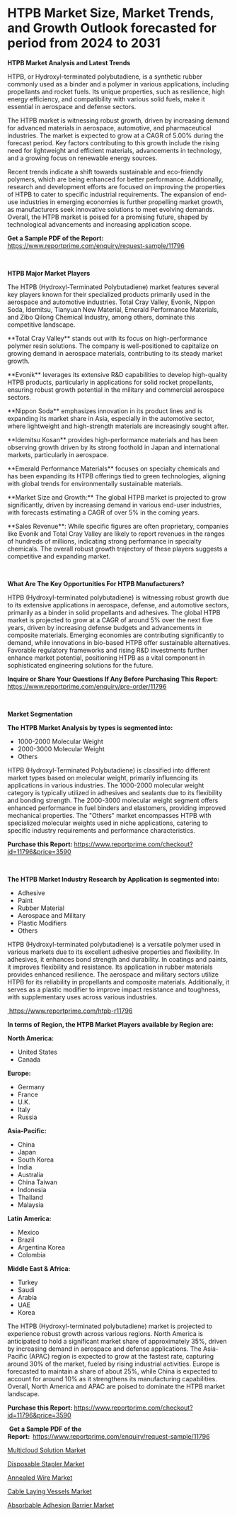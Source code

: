 <p><h1>HTPB Market Size, Market Trends, and Growth Outlook forecasted for period from 2024 to 2031</h1></p><p><strong>HTPB Market Analysis and Latest Trends</strong></p>
<p><p>HTPB, or Hydroxyl-terminated polybutadiene, is a synthetic rubber commonly used as a binder and a polymer in various applications, including propellants and rocket fuels. Its unique properties, such as resilience, high energy efficiency, and compatibility with various solid fuels, make it essential in aerospace and defense sectors. </p><p>The HTPB market is witnessing robust growth, driven by increasing demand for advanced materials in aerospace, automotive, and pharmaceutical industries. The market is expected to grow at a CAGR of 5.00% during the forecast period. Key factors contributing to this growth include the rising need for lightweight and efficient materials, advancements in technology, and a growing focus on renewable energy sources. </p><p>Recent trends indicate a shift towards sustainable and eco-friendly polymers, which are being enhanced for better performance. Additionally, research and development efforts are focused on improving the properties of HTPB to cater to specific industrial requirements. The expansion of end-use industries in emerging economies is further propelling market growth, as manufacturers seek innovative solutions to meet evolving demands. Overall, the HTPB market is poised for a promising future, shaped by technological advancements and increasing application scope.</p></p>
<p><strong>Get a Sample PDF of the Report:&nbsp;</strong> <a href="https://www.reportprime.com/enquiry/request-sample/11796?utm_campaign=1087&utm_medium=2&utm_source=Github&utm_content=ia&utm_term=24122024&utm_id=htpb">https://www.reportprime.com/enquiry/request-sample/11796</a></p>
<p>&nbsp;</p>
<p><strong>HTPB Major Market Players</strong></p>
<p><p>The HTPB (Hydroxyl-Terminated Polybutadiene) market features several key players known for their specialized products primarily used in the aerospace and automotive industries. Total Cray Valley, Evonik, Nippon Soda, Idemitsu, Tianyuan New Material, Emerald Performance Materials, and Zibo Qilong Chemical Industry, among others, dominate this competitive landscape.</p><p>**Total Cray Valley** stands out with its focus on high-performance polymer resin solutions. The company is well-positioned to capitalize on growing demand in aerospace materials, contributing to its steady market growth. </p><p>**Evonik** leverages its extensive R&D capabilities to develop high-quality HTPB products, particularly in applications for solid rocket propellants, ensuring robust growth potential in the military and commercial aerospace sectors. </p><p>**Nippon Soda** emphasizes innovation in its product lines and is expanding its market share in Asia, especially in the automotive sector, where lightweight and high-strength materials are increasingly sought after.</p><p>**Idemitsu Kosan** provides high-performance materials and has been observing growth driven by its strong foothold in Japan and international markets, particularly in aerospace.</p><p>**Emerald Performance Materials** focuses on specialty chemicals and has been expanding its HTPB offerings tied to green technologies, aligning with global trends for environmentally sustainable materials.</p><p>**Market Size and Growth:** The global HTPB market is projected to grow significantly, driven by increasing demand in various end-user industries, with forecasts estimating a CAGR of over 5% in the coming years. </p><p>**Sales Revenue**: While specific figures are often proprietary, companies like Evonik and Total Cray Valley are likely to report revenues in the ranges of hundreds of millions, indicating strong performance in specialty chemicals. The overall robust growth trajectory of these players suggests a competitive and expanding market.</p></p>
<p>&nbsp;</p>
<p><strong>What Are The Key Opportunities For HTPB Manufacturers?</strong></p>
<p><p>HTPB (Hydroxyl-terminated polybutadiene) is witnessing robust growth due to its extensive applications in aerospace, defense, and automotive sectors, primarily as a binder in solid propellants and adhesives. The global HTPB market is projected to grow at a CAGR of around 5% over the next five years, driven by increasing defense budgets and advancements in composite materials. Emerging economies are contributing significantly to demand, while innovations in bio-based HTPB offer sustainable alternatives. Favorable regulatory frameworks and rising R&D investments further enhance market potential, positioning HTPB as a vital component in sophisticated engineering solutions for the future.</p></p>
<p><strong>Inquire or Share Your Questions If Any Before Purchasing This Report:</strong> <a href="https://www.reportprime.com/enquiry/pre-order/11796?utm_campaign=1087&utm_medium=2&utm_source=Github&utm_content=ia&utm_term=24122024&utm_id=htpb">https://www.reportprime.com/enquiry/pre-order/11796</a></p>
<p>&nbsp;</p>
<p><strong>Market Segmentation</strong></p>
<p><strong>The HTPB Market Analysis by types is segmented into:</strong></p>
<p><ul><li>1000-2000 Molecular Weight</li><li>2000-3000 Molecular Weight</li><li>Others</li></ul></p>
<p><p>HTPB (Hydroxyl-Terminated Polybutadiene) is classified into different market types based on molecular weight, primarily influencing its applications in various industries. The 1000-2000 molecular weight category is typically utilized in adhesives and sealants due to its flexibility and bonding strength. The 2000-3000 molecular weight segment offers enhanced performance in fuel binders and elastomers, providing improved mechanical properties. The "Others" market encompasses HTPB with specialized molecular weights used in niche applications, catering to specific industry requirements and performance characteristics.</p></p>
<p><strong>Purchase this Report:&nbsp;</strong><a href="https://www.reportprime.com/checkout?id=11796&price=3590&utm_campaign=1087&utm_medium=2&utm_source=Github&utm_content=ia&utm_term=24122024&utm_id=htpb">https://www.reportprime.com/checkout?id=11796&price=3590</a></p>
<p>&nbsp;</p>
<p><strong>The HTPB Market Industry Research by Application is segmented into:</strong></p>
<p><ul><li>Adhesive</li><li>Paint</li><li>Rubber Material</li><li>Aerospace and Military</li><li>Plastic Modifiers</li><li>Others</li></ul></p>
<p><p>HTPB (Hydroxyl-terminated polybutadiene) is a versatile polymer used in various markets due to its excellent adhesive properties and flexibility. In adhesives, it enhances bond strength and durability. In coatings and paints, it improves flexibility and resistance. Its application in rubber materials provides enhanced resilience. The aerospace and military sectors utilize HTPB for its reliability in propellants and composite materials. Additionally, it serves as a plastic modifier to improve impact resistance and toughness, with supplementary uses across various industries.</p></p>
<p><a href="https://www.reportprime.com/htpb-r11796?utm_campaign=1087&utm_medium=2&utm_source=Github&utm_content=ia&utm_term=24122024&utm_id=htpb">&nbsp;https://www.reportprime.com/htpb-r11796</a></p>
<p><strong>In terms of Region, the HTPB Market Players available by Region are:</strong></p>
<p>
    <p> <strong> North America: </strong>
        <ul>
            <li>United States</li>
            <li>Canada</li>
        </ul>
        </p> 
    <p> <strong> Europe: </strong>
        <ul>
            <li>Germany</li>
            <li>France</li>
            <li>U.K.</li>
            <li>Italy</li>
            <li>Russia</li>
        </ul>
        </p> 
    <p> <strong> Asia-Pacific: </strong>
        <ul>
            <li>China</li>
            <li>Japan</li>
            <li>South Korea</li>
            <li>India</li>
            <li>Australia</li>
            <li>China Taiwan</li>
            <li>Indonesia</li>
            <li>Thailand</li>
            <li>Malaysia</li>
        </ul>
        </p> 
    <p> <strong> Latin America: </strong>
        <ul>
            <li>Mexico</li>
            <li>Brazil</li>
            <li>Argentina Korea</li>
            <li>Colombia</li>
        </ul>
        </p> 
    <p> <strong> Middle East & Africa: </strong>
        <ul>
            <li>Turkey</li>
            <li>Saudi</li>
            <li>Arabia</li>
            <li>UAE</li>
            <li>Korea</li>
        </ul>
    </p>
    </p>
<p><p>The HTPB (Hydroxyl-terminated polybutadiene) market is projected to experience robust growth across various regions. North America is anticipated to hold a significant market share of approximately 35%, driven by increasing demand in aerospace and defense applications. The Asia-Pacific (APAC) region is expected to grow at the fastest rate, capturing around 30% of the market, fueled by rising industrial activities. Europe is forecasted to maintain a share of about 25%, while China is expected to account for around 10% as it strengthens its manufacturing capabilities. Overall, North America and APAC are poised to dominate the HTPB market landscape.</p></p>
<p><strong>Purchase this Report: </strong><a href="https://www.reportprime.com/checkout?id=11796&price=3590&utm_campaign=1087&utm_medium=2&utm_source=Github&utm_content=ia&utm_term=24122024&utm_id=htpb">https://www.reportprime.com/checkout?id=11796&price=3590</a></p>
<p>&nbsp;<strong>Get a Sample PDF of the Report:&nbsp;&nbsp;</strong><a href="https://www.reportprime.com/enquiry/request-sample/11796?utm_campaign=1087&utm_medium=2&utm_source=Github&utm_content=ia&utm_term=24122024&utm_id=htpb">https://www.reportprime.com/enquiry/request-sample/11796</a></p>
<p><strong></strong></p>
<p><p><a href="https://www.linkedin.com/pulse/projected-growth-multicloud-solution-market-2024-2031-5sgjf?utm_campaign=1087&utm_medium=2&utm_source=Github&utm_content=ia&utm_term=24122024&utm_id=htpb">Multicloud Solution Market</a></p><p><a href="https://www.linkedin.com/pulse/disposable-stapler-market-report-forward-looking-perspective-nzlyf?utm_campaign=1087&utm_medium=2&utm_source=Github&utm_content=ia&utm_term=24122024&utm_id=htpb">Disposable Stapler Market</a></p><p><a href="https://github.com/danikabiele541/Market-Research-Report-List-1/blob/main/annealed-wire-market.md?utm_campaign=1087&utm_medium=2&utm_source=Github&utm_content=ia&utm_term=24122024&utm_id=htpb">Annealed Wire Market</a></p><p><a href="https://github.com/ulyssacrayne00231/Market-Research-Report-List-1/blob/main/cable-laying-vessels-market.md?utm_campaign=1087&utm_medium=2&utm_source=Github&utm_content=ia&utm_term=24122024&utm_id=htpb">Cable Laying Vessels Market</a></p><p><a href="https://www.linkedin.com/pulse/overview-absorbable-adhesion-barrier-market-competitive-landscape-imkuf?utm_campaign=1087&utm_medium=2&utm_source=Github&utm_content=ia&utm_term=24122024&utm_id=htpb">Absorbable Adhesion Barrier Market</a></p></p>
